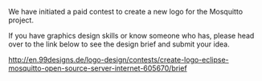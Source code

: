 <!--
.. title: Logo contest
.. slug: logo-contest
.. date: 2016-03-18 11:42:14
.. tags:
.. category:
.. link:
.. description:
.. type: text
-->

We have initiated a paid contest to create a new logo for the Mosquitto
project.

If you have graphics design skills or know someone who has, please head over
to the link below to see the design brief and submit your idea.

<http://en.99designs.de/logo-design/contests/create-logo-eclipse-mosquitto-open-source-server-internet-605670/brief>
